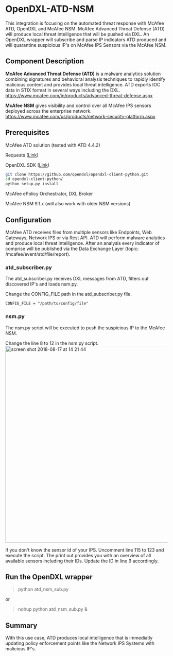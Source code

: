 # OpenDXL-ATD-NSM

This integration is focusing on the automated threat response with McAfee ATD, OpenDXL and McAfee NSM. McAfee Advanced Threat Defense (ATD) will produce local threat intelligence that will be pushed via DXL. An OpenDXL wrapper will subscribe and parse IP indicators ATD produced and will quarantine suspicious IP's on McAfee IPS Sensors via the McAfee NSM.

## Component Description

**McAfee Advanced Threat Defense (ATD)** is a malware analytics solution combining signatures and behavioral analysis techniques to rapidly 
identify malicious content and provides local threat intelligence. ATD exports IOC data in STIX format in several ways including the DXL.
https://www.mcafee.com/in/products/advanced-threat-defense.aspx

**McAfee NSM** gives visibility and control over all McAfee IPS sensors deployed across the enterprise network. https://www.mcafee.com/us/products/network-security-platform.aspx

## Prerequisites
McAfee ATD solution (tested with ATD 4.4.2)

Requests ([Link](http://docs.python-requests.org/en/master/user/install/#install))

OpenDXL SDK ([Link](https://github.com/opendxl/opendxl-client-python))
```sh
git clone https://github.com/opendxl/opendxl-client-python.git
cd opendxl-client-python/
python setup.py install
```

McAfee ePolicy Orchestrator, DXL Broker

McAfee NSM 9.1.x (will also work with older NSM versions)

## Configuration
McAfee ATD receives files from multiple sensors like Endpoints, Web Gateways, Network IPS or via Rest API. 
ATD will perform malware analytics and produce local threat intelligence. After an analysis every indicator of comprise will be published via the Data Exchange Layer (topic: /mcafee/event/atd/file/report). 

### atd_subscriber.py
The atd_subscriber.py receives DXL messages from ATD, filters out discovered IP's and loads nsm.py.

Change the CONFIG_FILE path in the atd_subscriber.py file.

`CONFIG_FILE = "/path/to/config/file"`

### nsm.py
The nsm.py script will be executed to push the suspicious IP to the McAfee NSM.

Change the line 8 to 12 in the nsm.py script.
<img width="612" alt="screen shot 2018-08-17 at 14 21 44" src="https://user-images.githubusercontent.com/25227268/44265938-ed64d500-a228-11e8-84d3-05dda608984f.png">

If you don't know the sensor id of your IPS. Uncomment line 115 to 123 and execute the script.
The print out provides you with an overview of all available sensors including their IDs.
Update the ID in line 9 accordingly.

## Run the OpenDXL wrapper
> python atd_nsm_sub.py

or

> nohup python atd_nsm_sub.py &

## Summary
With this use case, ATD produces local intelligence that is immediatly updating policy enforcement points like the 
Network IPS Systems with malicious IP's.
